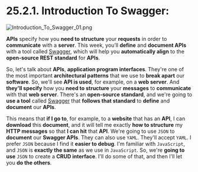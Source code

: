 # 25.2.1. Introduction To Swagger:

![Introduction_To_Swagger_01.png](..%2FScreen_Shots%2F25.2.1_Introduction_To_Swagger%2FIntroduction_To_Swagger_01.png)

**APIs** specify how you **need to structure** your **requests** in order to **communicate** with a **server**. This week, you’ll **define** and **document APIs** with a tool called [Swagger](https://swagger.io/), which will help you **automatically align** to the **open-source REST standard** for **APIs**.

So, let's talk about **APIs**, **application program interfaces**. They're one of the most important **architectural patterns** that we use to **break apart** our **software**. So, we'll see **API is used**, for example, on a **web server**. And **they'll specify** how you **need to structure** your **messages** to **communicate** with that **web server**. There's an **open-source standard**, and we're going to **use a tool** called [Swagger](https://swagger.io/) that **follows that standard** to **define** and **document** our **APIs**.

This means that **if I go to**, for example, to a **website** that has an **API**, I can **download** this **document**, and it will tell me exactly **how to structure** my **HTTP messages** so that **I can hit** that **API**. We're going to use `JSON` to **document** our **Swagger APIs**. They can also use `YAML`. They'll accept `YAML`. I prefer `JSON` because I find it **easier to debug**. I'm familiar with `JavaScript`, and `JSON` is **exactly the same** as we use in `JavaScript`. So, we're **going to use** `JSON` to create a **CRUD interface**. I'll do some of that, and then I'll let you **do the others**.